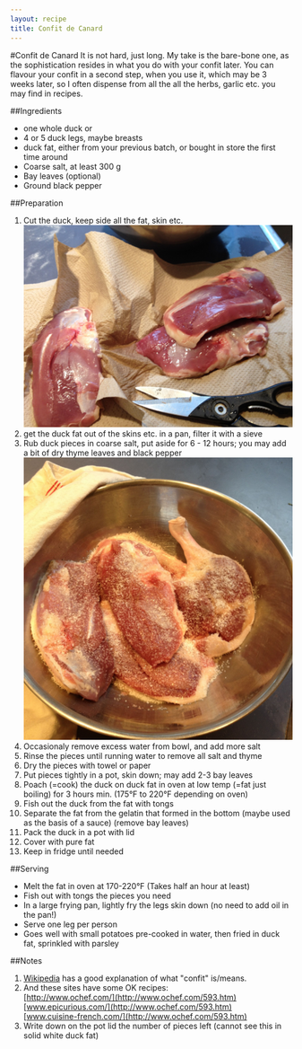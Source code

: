 ```yaml
---
layout: recipe
title: Confit de Canard 
---
```


#Confit de Canard
It is not hard, just long.  My take is the bare-bone one, as the sophistication resides in what you do with your confit later. You can flavour your confit in a second step, when you use it, which may be 3 weeks later, so I often dispense from all the all the herbs, garlic etc. you may find in recipes.

##Ingredients
* one whole duck
or
* 4 or 5 duck legs, maybe breasts
* duck fat, either from your previous batch, or bought in store the first time around
* Coarse salt, at least 300 g
* Bay leaves (optional)
* Ground black pepper


##Preparation
1. Cut the duck, keep side all the fat, skin etc.<br>![image](img/confit_de_canard1.jpg)
2. get the duck fat out of the skins etc. in a pan, filter it with a sieve
3. Rub duck pieces in coarse salt, put aside for 6 - 12 hours; you may add a bit of dry thyme leaves and black pepper <br>![image](img/confit_de_canard2.jpg)
4. Occasionaly remove excess water from bowl, and add more salt
1. Rinse the pieces until running water to remove all salt and thyme
1. Dry the pieces with towel or paper
1. Put pieces tightly in a pot, skin down; may add 2-3 bay leaves
1. Poach (=cook) the duck on duck fat in oven at low temp (=fat just boiling) for 3 hours min. (175°F to 220°F depending on oven)
1. Fish out the duck from the fat with tongs
1. Separate the fat from the gelatin that formed in the bottom (maybe used as the basis of a sauce) (remove bay leaves)
1. Pack the duck in a pot with lid
1. Cover with pure fat
1. Keep in fridge until needed
 
##Serving
* Melt the fat in oven at 170-220°F (Takes half an hour at least)
* Fish out with tongs the pieces you need
* In a large frying pan, lightly fry the legs skin down (no need to add oil in the pan!)
* Serve one leg per person
* Goes well with small potatoes pre-cooked in water, then fried in duck fat, sprinkled with parsley

##Notes
1. [Wikipedia](http://en.wikipedia.org/wiki/Duck_confit) has a good explanation of what "confit" is/means.
2. And these sites have some OK recipes:<br>
[http://www.ochef.com/](http://www.ochef.com/593.htm)<br>
[www.epicurious.com/](http://www.ochef.com/593.htm)<br>
[www.cuisine-french.com/](http://www.ochef.com/593.htm)
3. Write down on the pot lid the number of pieces left (cannot see this in solid white duck fat)
